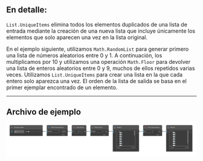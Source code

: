 ## En detalle:
`List.UniqueItems` elimina todos los elementos duplicados de una lista de entrada mediante la creación de una nueva lista que incluye únicamente los elementos que solo aparecen una vez en la lista original.

En el ejemplo siguiente, utilizamos `Math.RandomList` para generar primero una lista de números aleatorios entre 0 y 1. A continuación, los multiplicamos por 10 y utilizamos una operación `Math.Floor` para devolver una lista de enteros aleatorios entre 0 y 9, muchos de ellos repetidos varias veces. Utilizamos `List.UniqueItems` para crear una lista en la que cada entero solo aparezca una vez. El orden de la lista de salida se basa en el primer ejemplar encontrado de un elemento.
___
## Archivo de ejemplo

![List.UniqueItems](./DSCore.List.UniqueItems_img.jpg)
